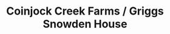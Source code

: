 ---
title: "Coinjock Creek Farms / Griggs Snowden House"
url: /maple/coinjock-creek-farms-griggs-snowden-house/
shop: Hofladen
---